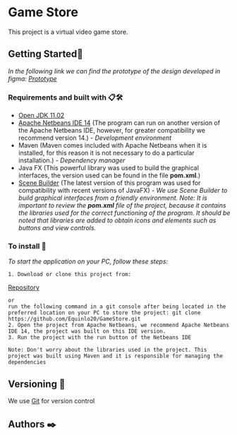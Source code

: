 # Game Store
This project is a virtual video game store.

## Getting Started🚀
_In the following link we can find the prototype of the design developed in figma: [Prototype](https://www.figma.com/proto/rfhB2oo1Scds4xXo3KS4cU/Proyecto_FInal_Tienda_de_Video_Juegos?type=design&node-id=4-27&t=bicJMivmXChHnpwl-1&scaling=min-zoom&page-id=0%3A1&starting-point-node-id=4%3A27&mode=design)_

### Requirements and built with 📋🛠️
* [Open JDK 11.02](https://jdk.java.net/archive/) 
* [Apache Netbeans IDE 14](https://netbeans.apache.org/front/main/download/nb14/) (The program can run on another version of the Apache Netbeans IDE, however, for greater compatibility we recommend version 14.) - _Development environment_
* Maven (Maven comes included with Apache Netbeans when it is installed, for this reason it is not necessary to do a particular installation.) - _Dependency manager_
* Java FX (This powerful library was used to build the graphical interfaces, the version used can be found in the file **pom.xml**.)
* [Scene Builder](https://gluonhq.com/products/scene-builder/#download) (The latest version of this program was used for compatibility with recent versions of JavaFX) - _We use Scene Builder to build graphical interfaces from a friendly environment._
_Note: It is important to review the **pom.xml** file of the project, because it contains the libraries used for the correct functioning of the program. It should be noted that libraries are added to obtain icons and elements such as buttons and view controls._
### To install 🔧
_To start the application on your PC, follow these steps:_
```
1. Download or clone this project from:
```
[Repository](https://github.com/Equinlo20/GameStore.git)
```
or 
run the following command in a git console after being located in the preferred location on your PC to store the project: git clone https://github.com/Equinlo20/GameStore.git
2. Open the project from Apache Netbeans, we recommend Apache Netbeans IDE 14, the project was built on this IDE version.
3. Run the project with the run button of the Netbeans IDE

Note: Don't worry about the libraries used in the project. This project was built using Maven and it is responsible for managing the dependencies
``` 
## Versioning 📌
We use [Git](https://git-scm.com/) for version control

## Authors ✒️
